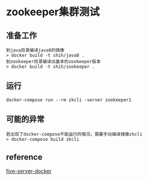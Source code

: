 # zookeeper集群测试
## 准备工作
```
到java目录编译java8的镜像
> docker build -t shih/java8 .
到zookeeper目录编译出基本的zookeeper版本
> docker build -t shih/zookeeper .
```

## 运行
```
docker-compose run --rm zkcli -server zookeeper1
```
## 可能的异常
```
若出现了docker-compose不能运行的情况，需要手动编译镜像zkcli
> docker-compose build zkcli
```

## reference
[five-server-docker](https://github.com/lukeolbrish/examples/tree/master/zookeeper/five-server-docker)
